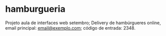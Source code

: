# hamburgueria
Projeto aula de interfaces web setembro;
Delivery de hambúrgueres online, email principal: email@exemplo.com; código de entrada: 2348.
